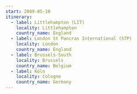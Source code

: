 ```yaml
---
start: 2009-05-10
itinerary:
  - label: Littlehampton (LIT)
    locality: Littlehampton
    country_name: England
  - label: London St Pancras International (STP)
    locality: London
    country_name: England
  - label: Brussels-South
    locality: Brussels
    country_name: Belgium
  - label: Köln
    locality: Cologne
    country_name: Germany
---
```

